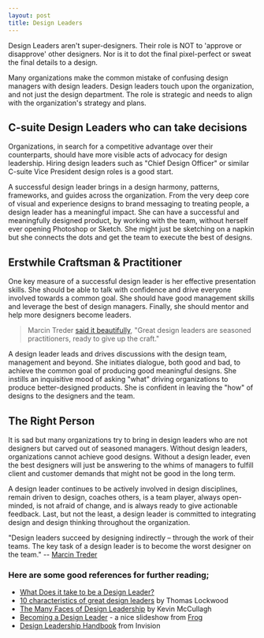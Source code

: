 ```yaml
---
layout: post
title: Design Leaders
---
```


Design Leaders aren't super-designers. Their role is NOT to 'approve or disapprove' other designers. Nor is it to dot the final pixel-perfect or sweat the final details to a design.

Many organizations make the common mistake of confusing design managers with design leaders. Design leaders touch upon the organization, and not just the design department. The role is strategic and needs to align with the organization's strategy and plans.

## C-suite Design Leaders who can take decisions

Organizations, in search for a competitive advantage over their counterparts, should have more visible acts of advocacy for design leadership. Hiring design leaders such as "Chief Design Officer" or similar C-suite Vice President design roles is a good start.

A successful design leader brings in a design harmony, patterns, frameworks, and guides across the organization. From the very deep core of visual and experience designs to brand messaging to treating people, a design leader has a meaningful impact. She can have a successful and meaningfully designed product, by working with the team, without herself ever opening Photoshop or Sketch. She might just be sketching on a napkin but she connects the dots and get the team to execute the best of designs.

## Erstwhile Craftsman & Practitioner

One key measure of a successful design leader is her effective presentation skills. She should be able to talk with confidence and drive everyone involved towards a common goal. She should have good management skills and leverage the best of design managers. Finally, she should mentor and help more designers become leaders.

> Marcin Treder <a href="https://www.uxpin.com/studio/blog/persona-great-design-leader/">said it beautifully</a>, "Great design leaders are seasoned practitioners, ready to give up the craft."

A design leader leads and drives discussions with the design team, management and beyond. She initiates dialogue, both good and bad, to achieve the common goal of producing good meaningful designs. She instills an inquisitive mood of asking "what" driving organizations to produce better-designed products. She is confident in leaving the "how" of designs to the designers and the team.

## The Right Person

It is sad but many organizations try to bring in design leaders who are not designers but carved out of seasoned managers. Without design leaders, organizations cannot achieve good designs. Without a design leader, even the best designers will just be answering to the whims of managers to fulfill client and customer demands that might not be good in the long term.

A design leader continues to be actively involved in design disciplines, remain driven to design, coaches others, is a team player, always open-minded, is not afraid of change, and is always ready to give actionable feedback. Last, but not the least, a design leader is committed to integrating design and design thinking throughout the organization.

"Design leaders succeed by designing indirectly – through the work of their teams. The key task of a design leader is to become the worst designer on the team." -- <a href="https://www.uxpin.com/studio/blog/persona-great-design-leader/">Marcin Treder</a>

### Here are some good references for further reading;

- <a href="https://www.linkedin.com/pulse/what-does-take-design-leader-michael-ditullo/">What Does it take to be a Design Leader?</a>
- <a href="http://lockwoodresource.com/ten-characteristics-of-great-design-leaders/">10 characteristics of great design leaders</a> by Thomas Lockwood
- <a href="http://www.core77.com/posts/9962/the-many-faces-of-design-leadership-by-kevin-mccullagh-9962">The Many Faces of Design Leadership</a> by Kevin McCullagh
- <a href="https://www.slideshare.net/frogdesign/work-in-progress-thoughts-on-design-leadership">Becoming a Design Leader</a> - a nice slideshow from <a href="https://www.frogdesign.com/">Frog</a>
- <a href="https://www.designbetter.co/design-leadership-handbook">Design Leadership Handbook</a> from Invision